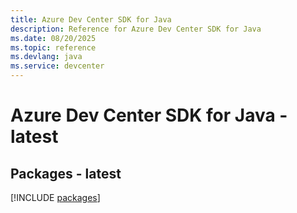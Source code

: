 ```yaml
---
title: Azure Dev Center SDK for Java
description: Reference for Azure Dev Center SDK for Java
ms.date: 08/20/2025
ms.topic: reference
ms.devlang: java
ms.service: devcenter
---
```

# Azure Dev Center SDK for Java - latest
## Packages - latest
[!INCLUDE [packages](dev-center-index.md)]